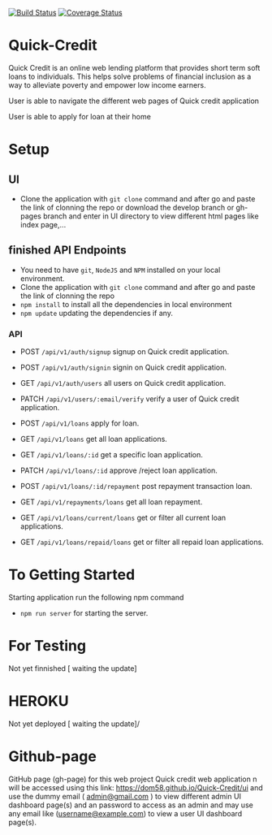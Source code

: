 [![Build Status](https://travis-ci.com/Dom58/Quick-Credit.svg?branch=develop)](https://travis-ci.com/Dom58/Quick-Credit)  [![Coverage Status](https://coveralls.io/repos/github/Dom58/Quick-Credit/badge.svg?branch=develop)](https://coveralls.io/github/Dom58/Quick-Credit?branch=develop)

# Quick-Credit
Quick Credit is an online web lending platform that provides short term soft loans to individuals. This helps solve problems of financial inclusion as a way to alleviate poverty and empower low income earners.

<p> User is able to navigate the different web pages of Quick credit application </p>
<p> User is able to apply for loan at their home </p>

# Setup
## UI
* Clone the application with `git clone` command and after go and paste the link of clonning the repo or download the develop branch or gh-pages branch and enter in UI directory to view different html pages like index page,...

## finished API Endpoints
- You need to have `git`, `NodeJS` and `NPM` installed on your local environment.
- Clone the application with `git clone` command and after go and paste the link of clonning the repo
- `npm install` to install all the dependencies in local environment
- `npm update` updating the dependencies if any.
### API
* POST `/api/v1/auth/signup` signup on Quick credit application.
* POST `/api/v1/auth/signin` signin on Quick credit application.
* GET `/api/v1/auth/users` all users on Quick credit application.
* PATCH `/api/v1/users/:email/verify` verify a user of Quick credit application.

* POST `/api/v1/loans` apply for loan.
* GET `/api/v1/loans` get all loan applications.
* GET `/api/v1/loans/:id` get a specific loan application.
* PATCH `/api/v1/loans/:id` approve /reject loan application.
* POST `/api/v1/loans/:id/repayment` post repayment transaction loan.

* GET `/api/v1/repayments/loans` get all loan repayment.
* GET `/api/v1/loans/current/loans` get or filter all current loan applications.
* GET `/api/v1/loans/repaid/loans` get or filter all repaid loan applications.

# To Getting Started
Starting application run the following npm command
* `npm run server` for starting the server.
# For Testing
Not yet finnished [ waiting the update]

# HEROKU 
Not yet deployed [ waiting the update]/

# Github-page
GitHub page (gh-page) for this web project Quick credit web application n will be accessed using this link: https://dom58.github.io/Quick-Credit/ui
and use the dummy  email ( admin@gmail.com ) to view different admin UI dashboard page(s) and an password to access as an admin and may use any email like (username@example.com) to view a user UI dashboard page(s).

